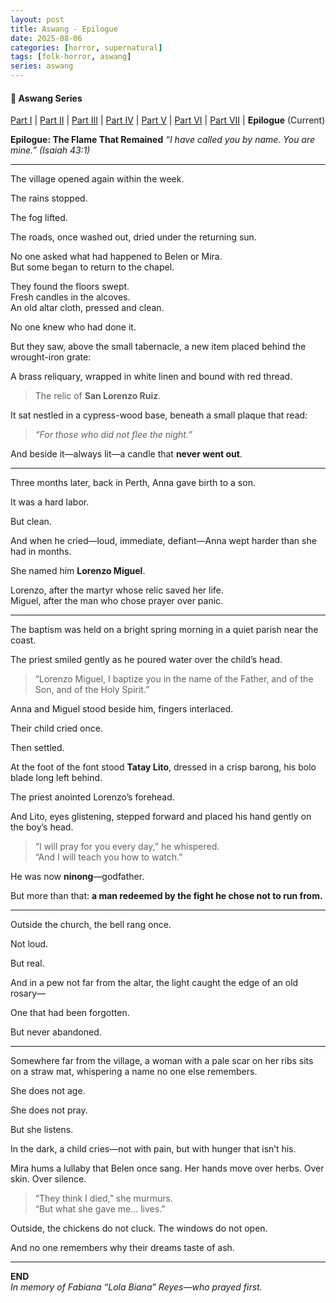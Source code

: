 ```yaml
---
layout: post
title: Aswang - Epilogue
date: 2025-08-06
categories: [horror, supernatural]
tags: [folk-horror, aswang]
series: aswang
---
```


<div class="series-nav">
  <h4>📖 Aswang Series</h4>
  <p><a href="{{ site.baseurl }}/2025/08/04/aswang-part-i/">Part I</a> | <a href="{{ site.baseurl }}/2025/08/05/aswang-part-ii/">Part II</a> | <a href="{{ site.baseurl }}/2025/08/05/aswang-part-iii/">Part III</a> | <a href="{{ site.baseurl }}/2025/08/05/aswang-part-iv/">Part IV</a> | <a href="{{ site.baseurl }}/2025/08/05/aswang-part-v/">Part V</a> | <a href="{{ site.baseurl }}/2025/08/05/aswang-part-vi/">Part VI</a> | <a href="{{ site.baseurl }}/2025/08/05/aswang-part-vii/">Part VII</a> | <strong>Epilogue</strong> (Current)</p>
</div>

**Epilogue: The Flame That Remained**
_“I have called you by name. You are mine.”_
_(Isaiah 43:1)_

---

The village opened again within the week.

The rains stopped.

The fog lifted.

The roads, once washed out, dried under the returning sun.

No one asked what had happened to Belen or Mira.  
But some began to return to the chapel.

They found the floors swept.  
Fresh candles in the alcoves.  
An old altar cloth, pressed and clean.

No one knew who had done it.

But they saw, above the small tabernacle, a new item placed behind the wrought-iron grate:

A brass reliquary, wrapped in white linen and bound with red thread.

> The relic of **San Lorenzo Ruiz**.

It sat nestled in a cypress-wood base, beneath a small plaque that read:

> _“For those who did not flee the night.”_

And beside it—always lit—a candle that **never went out**.

---

Three months later, back in Perth, Anna gave birth to a son.

It was a hard labor.

But clean.

And when he cried—loud, immediate, defiant—Anna wept harder than she had in months.

She named him **Lorenzo Miguel**.

Lorenzo, after the martyr whose relic saved her life.  
Miguel, after the man who chose prayer over panic.

---

The baptism was held on a bright spring morning in a quiet parish near the coast.

The priest smiled gently as he poured water over the child’s head.

> “Lorenzo Miguel, I baptize you in the name of the Father, and of the Son, and of the Holy Spirit.”

Anna and Miguel stood beside him, fingers interlaced.

Their child cried once.

Then settled.

At the foot of the font stood **Tatay Lito**, dressed in a crisp barong, his bolo blade long left behind.

The priest anointed Lorenzo’s forehead.

And Lito, eyes glistening, stepped forward and placed his hand gently on the boy’s head.

> “I will pray for you every day,” he whispered.  
> “And I will teach you how to watch.”

He was now **ninong**—godfather.

But more than that: **a man redeemed by the fight he chose not to run from.**

---

Outside the church, the bell rang once.

Not loud.

But real.

And in a pew not far from the altar, the light caught the edge of an old rosary—

One that had been forgotten.

But never abandoned.

---

Somewhere far from the village, a woman with a pale scar on her ribs sits on a straw mat, whispering a name no one else remembers.

She does not age.

She does not pray.

But she listens.

In the dark, a child cries—not with pain, but with hunger that isn’t his.

Mira hums a lullaby that Belen once sang. Her hands move over herbs. Over skin. Over silence.

> “They think I died,” she murmurs.  
> “But what she gave me… lives.”

Outside, the chickens do not cluck. The windows do not open.

And no one remembers why their dreams taste of ash.

---


**END**  
_In memory of Fabiana “Lola Biana” Reyes—who prayed first._